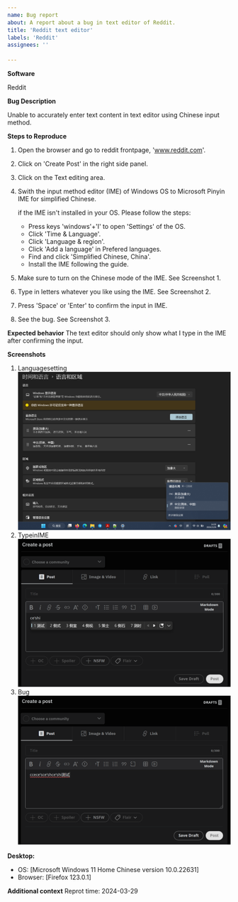 ```yaml
---
name: Bug report
about: A report about a bug in text editor of Reddit. 
title: 'Reddit text editor'
labels: 'Reddit'
assignees: ''

---
```


**Software**

Reddit

**Bug Description**

Unable to accurately enter text content in text editor using Chinese input method.

**Steps to Reproduce**
1. Open the browser and go to reddit frontpage, 'www.reddit.com'. 
2. Click on 'Create Post' in the right side panel. 
3. Click on the Text editing area.
4. Swith the input method editor (IME) of Windows OS to Microsoft Pinyin IME for simplified Chinese. 
	
	if the IME isn't installed in your OS. Please follow the steps: 
	- Press keys 'windows'+'I' to open 'Settings' of the OS.
	- Click 'Time & Language'.
	- Click 'Language & region'.
	- Click 'Add a language' in Prefered languages.
	- Find and click 'Simplified Chinese, China'.
	- Install the IME following the guide.
	
5. Make sure to turn on the Chinese mode of the IME. See Screenshot 1.
6. Type in letters whatever you like using the IME. See Screenshot 2.
7. Press 'Space' or 'Enter' to confirm the input in IME.
8. See the bug. See Screenshot 3.

**Expected behavior**
The text editor should only show what I type in the IME after confirming the input.

**Screenshots**
1. Languagesetting ![LanguageSetting](https://github.com/chihchengT/ZhizhengDong-BugReports/blob/9cdf81714a0ff005e6c27978e33128c47e3d8e0d/Image/LanguageSetting.png)
2. TypeinIME ![TypeinIME](https://github.com/chihchengT/ZhizhengDong-BugReports/blob/9cdf81714a0ff005e6c27978e33128c47e3d8e0d/Image/TypeinIME.png)
3. Bug ![Bug](https://github.com/chihchengT/ZhizhengDong-BugReports/blob/9cdf81714a0ff005e6c27978e33128c47e3d8e0d/Image/RedditBug.png)

**Desktop:**
 - OS: [Microsoft Windows 11 Home Chinese version 10.0.22631]
 - Browser: [Firefox 123.0.1]

**Additional context**
Reprot time: 2024-03-29
